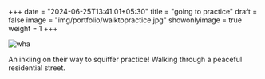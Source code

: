+++
date = "2024-06-25T13:41:01+05:30"
title = "going to practice"
draft = false
image = "img/portfolio/walktopractice.jpg"
showonlyimage = true
weight = 1
+++

![wha](/img/portfolio/walktopractice.jpg)

An inkling on their way to squiffer practice! Walking through a peaceful residential street.
